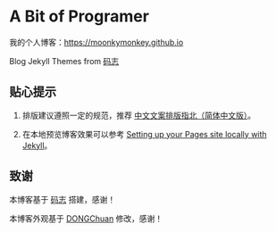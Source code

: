# A Bit of Programer

我的个人博客：<https://moonkymonkey.github.io>

Blog Jekyll Themes from [码志](https://github.com/mzlogin/mzlogin.github.io)

## 贴心提示

1. 排版建议遵照一定的规范，推荐 [中文文案排版指北（简体中文版）](https://github.com/mzlogin/chinese-copywriting-guidelines)。

2. 在本地预览博客效果可以参考 [Setting up your Pages site locally with Jekyll](https://help.github.com/en/articles/setting-up-your-github-pages-site-locally-with-jekyll)。

## 致谢

本博客基于 [码志](https://github.com/mzlogin/mzlogin.github.io/issues) 搭建，感谢！

本博客外观基于 [DONGChuan](https://dongchuan.github.io) 修改，感谢！
